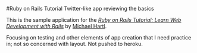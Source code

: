 #Ruby on Rails Tutorial
Twitter-like app
reviewing the basics

This is the sample application for the
[*Ruby on Rails Tutorial:
Learn Web Development with Rails*](http://www.railstutorial.org/)
by [Michael Hartl](http://www.michaelhartl.com/).

Focusing on testing and other elements of app creation that I need practice in; not so concerned with layout. Not pushed to heroku.
